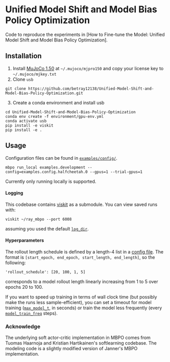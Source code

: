 # Unified Model Shift and Model Bias Policy Optimization

Code to reproduce the experiments in [How to Fine-tune the Model: Unified Model Shift and
Model Bias Policy Optimization].


## Installation
1. Install [MuJoCo 1.50](https://www.roboti.us/index.html) at `~/.mujoco/mjpro150` and copy your license key to `~/.mujoco/mjkey.txt`
2. Clone `usb`
```
git clone https://github.com/betray12138/Unified-Model-Shift-and-Model-Bias-Policy-Optimization.git
```
3. Create a conda environment and install usb
```
cd Unified-Model-Shift-and-Model-Bias-Policy-Optimization
conda env create -f environment/gpu-env.yml
conda activate usb
pip install -e viskit
pip install -e .
```

## Usage
Configuration files can be found in [`examples/config/`](examples/config).

```
mbpo run_local examples.development --config=examples.config.halfcheetah.0 --gpus=1 --trial-gpus=1
```

Currently only running locally is supported.

#### Logging

This codebase contains [viskit](https://github.com/vitchyr/viskit) as a submodule. You can view saved runs with:
```
viskit ~/ray_mbpo --port 6008
```
assuming you used the default [`log_dir`](examples/config/halfcheetah/0.py#L7).

#### Hyperparameters

The rollout length schedule is defined by a length-4 list in a [config file](examples/config/halfcheetah/0.py#L31). The format is `[start_epoch, end_epoch, start_length, end_length]`, so the following:
```
'rollout_schedule': [20, 100, 1, 5] 
```
corresponds to a model rollout length linearly increasing from 1 to 5 over epochs 20 to 100. 

If you want to speed up training in terms of wall clock time (but possibly make the runs less sample-efficient), you can set a timeout for model training ([`max_model_t`](examples/config/halfcheetah/0.py#L30), in seconds) or train the model less frequently (every [`model_train_freq`](examples/config/halfcheetah/0.py#L22) steps).


### Acknowledge
The underlying soft actor-critic implementation in MBPO comes from Tuomas Haarnoja and Kristian Hartikainen's softlearning codebase. The modeling code is a slightly modified version of Janner's MBPO implementation.